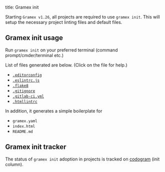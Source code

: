 title: Gramex init

Starting `Gramex v1.26`, all projects are required to use `gramex init`. This will setup the necessary project linting files and default files.

## Gramex init usage

Run `gramex init` on your preferred terminal (command prompt/cmder/terminal etc.)

List of files generated are below. (Click on the file for help.)

- [`.editorconfig`](http://editorconfig.org/)
- [`.eslintrc.js`](https://eslint.org/docs/user-guide/configuring)
- [`.flake8`](http://flake8.pycqa.org/en/latest/user/configuration.html)
- [`.gitignore`](https://git-scm.com/docs/gitignore)
- [`.gitlab-ci.yml`](https://docs.gitlab.com/ce/ci/yaml/)
- [`.htmllintrc`](https://github.com/htmllint/htmllint)

In addition, it generates a simple boilerplate for

- `gramex.yaml`
- `index.html`
- `README.md`

## Gramex init tracker

The status of `gramex init` adoption in projects is tracked on [codogram](https://learn.gramener.com/codogram/#projects/) (init column).
